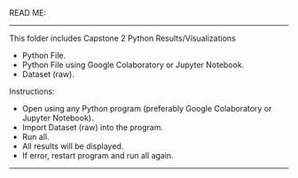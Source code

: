 READ ME: 

--------------------------------------------------------------
This folder includes Capstone 2 Python Results/Visualizations

- Python File.
- Python File using Google Colaboratory or Jupyter Notebook.
- Dataset (raw).

Instructions: 
- Open using any Python program (preferably Google Colaboratory or Jupyter Notebook).
- Import Dataset (raw) into the program.
- Run all.
- All results will be displayed.
- If error, restart program and run all again. 
--------------------------------------------------------------
